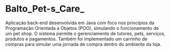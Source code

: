 # Balto_Pet-s_Care_
Aplicação back-end desenvolvida em Java com foco nos princípios da Programação Orientada a Objetos (POO), simulando o funcionamento de um pet shop. O sistema permite o gerenciamento de tutores, pets, serviços, produtos e pagamentos. Também foi implementado um carrinho de compras para simular uma jornada de compra dentro do ambiente da loja.
